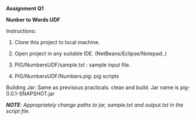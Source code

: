**Assignment Q1**

**Nunber to Words UDF**

Instructions: 

1. Clone this project to local machine.

2. Open project in any suitable IDE. (NetBeans/Eclipse/Notepad..)

3. PIG/NumbersUDF/sample.txt : sample input file.

4. PIG/NumbersUDF/Numbers.pig: pig scripts

Building Jar: Same as previsous practicals. clean and build. Jar name is pig-0.0.1-SNAPSHOT.jar

***NOTE***: _Appropriately change paths to jar, sample.txt and output.txt in the script file._

